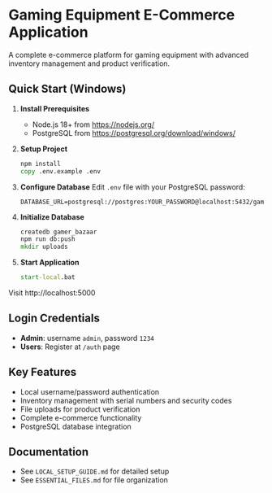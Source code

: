 # Gaming Equipment E-Commerce Application

A complete e-commerce platform for gaming equipment with advanced inventory management and product verification.

## Quick Start (Windows)

1. **Install Prerequisites**
   - Node.js 18+ from https://nodejs.org/
   - PostgreSQL from https://postgresql.org/download/windows/

2. **Setup Project**
   ```cmd
   npm install
   copy .env.example .env
   ```

3. **Configure Database**
   Edit `.env` file with your PostgreSQL password:
   ```env
   DATABASE_URL=postgresql://postgres:YOUR_PASSWORD@localhost:5432/gamer_bazaar
   ```

4. **Initialize Database**
   ```cmd
   createdb gamer_bazaar
   npm run db:push
   mkdir uploads
   ```

5. **Start Application**
   ```cmd
   start-local.bat
   ```

Visit http://localhost:5000

## Login Credentials
- **Admin**: username `admin`, password `1234`
- **Users**: Register at `/auth` page

## Key Features
- Local username/password authentication
- Inventory management with serial numbers and security codes
- File uploads for product verification
- Complete e-commerce functionality
- PostgreSQL database integration

## Documentation
- See `LOCAL_SETUP_GUIDE.md` for detailed setup
- See `ESSENTIAL_FILES.md` for file organization